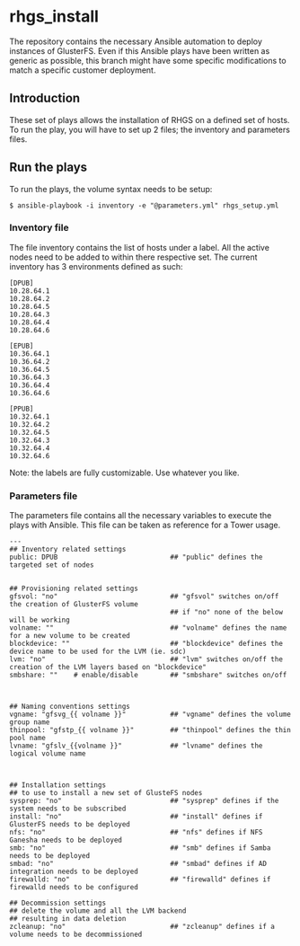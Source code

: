 # rhgs_install
The repository contains the necessary Ansible automation to deploy instances of GlusterFS.
Even if this Ansible plays have been written as generic as possible, this branch might have 
some specific modifications to match a specific customer deployment.

## Introduction 
These set of plays allows the installation of RHGS on a defined set of hosts.
To run the play, you will have to set up 2 files; the inventory and parameters files.


## Run the plays
To run the plays, the volume syntax needs to be setup:

```
$ ansible-playbook -i inventory -e "@parameters.yml" rhgs_setup.yml
```


### Inventory file
The file inventory contains the list of hosts under a label. All the active nodes need to be 
added to within there respective set. The current inventory has 3 environments defined as such:

```
[DPUB]
10.28.64.1
10.28.64.2
10.28.64.5
10.28.64.3
10.28.64.4
10.28.64.6

[EPUB]
10.36.64.1
10.36.64.2
10.36.64.5
10.36.64.3
10.36.64.4
10.36.64.6

[PPUB]
10.32.64.1
10.32.64.2
10.32.64.5
10.32.64.3
10.32.64.4
10.32.64.6
```

Note: the labels are fully customizable. Use whatever you like.

### Parameters file
The parameters file contains all the necessary variables to execute the plays with Ansible. This file can be taken as
reference for a Tower usage. 

```
---
## Inventory related settings
public: DPUB                            ## "public" defines the targeted set of nodes


## Provisioning related settings
gfsvol: "no"                            ## "gfsvol" switches on/off the creation of GlusterFS volume
                                        ## if "no" none of the below will be working
volname: ""                             ## "volname" defines the name for a new volume to be created
blockdevice: ""                         ## "blockdevice" defines the device name to be used for the LVM (ie. sdc)
lvm: "no"                               ## "lvm" switches on/off the creation of the LVM layers based on "blockdevice"
smbshare: ""    # enable/disable        ## "smbshare" switches on/off 



## Naming conventions settings
vgname: "gfsvg_{{ volname }}"           ## "vgname" defines the volume group name
thinpool: "gfstp_{{ volname }}"         ## "thinpool" defines the thin pool name
lvname: "gfslv_{{volname }}"            ## "lvname" defines the logical volume name



## Installation settings
## to use to install a new set of GlusteFS nodes
sysprep: "no"                           ## "sysprep" defines if the system needs to be subscribed 
install: "no"                           ## "install" defines if GlusterFS needs to be deployed
nfs: "no"                               ## "nfs" defines if NFS Ganesha needs to be deployed
smb: "no"                               ## "smb" defines if Samba needs to be deployed
smbad: "no"                             ## "smbad" defines if AD integration needs to be deployed
firewalld: "no"                         ## "firewalld" defines if firewalld needs to be configured

## Decommission settings
## delete the volume and all the LVM backend
## resulting in data deletion
zcleanup: "no"                          ## "zcleanup" defines if a volume needs to be decommissioned 

```

